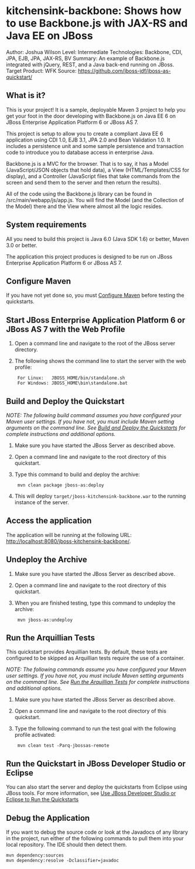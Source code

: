 kitchensink-backbone: Shows how to use Backbone.js with JAX-RS and Java EE on JBoss
========================
Author: Joshua Wilson
Level: Intermediate
Technologies: Backbone, CDI, JPA, EJB, JPA, JAX-RS, BV
Summary: An example of Backbone.js integrated with jQuery, REST, and a Java back-end running on JBoss.
Target Product: WFK
Source: <https://github.com/jboss-jdf/jboss-as-quickstart/>

What is it?
-----------

This is your project! It is a sample, deployable Maven 3 project to help you get your foot in the door developing with 
Backbone.js on Java EE 6 on JBoss Enterprise Application Platform 6 or JBoss AS 7.

This project is setup to allow you to create a compliant Java EE 6 application using CDI 1.0, EJB 3.1, JPA 2.0 and Bean 
Validation 1.0. It includes a persistence unit and some sample persistence and transaction code to introduce you to 
database access in enterprise Java.

Backbone.js is a MVC for the browser.  That is to say, it has a Model (JavaScript/JSON objects that hold data), a View 
(HTML/Templates/CSS for display), and a Controller (JavaScript files that take commands from the screen and send them to 
the server and then return the results). 

All of the code using the Backbone.js library can be found in /src/main/webapp/js/app.js.  You will find the Model 
(and the Collection of the Model) there and the View where almost all the logic resides. 

System requirements
-------------------

All you need to build this project is Java 6.0 (Java SDK 1.6) or better, Maven 3.0 or better.

The application this project produces is designed to be run on JBoss Enterprise Application Platform 6 or JBoss AS 7.


Configure Maven
---------------

If you have not yet done so, you must [Configure Maven](../README.md#configure-maven) before testing the quickstarts.


Start JBoss Enterprise Application Platform 6 or JBoss AS 7 with the Web Profile
-------------------------

1. Open a command line and navigate to the root of the JBoss server directory.
2. The following shows the command line to start the server with the web profile:

        For Linux:   JBOSS_HOME/bin/standalone.sh
        For Windows: JBOSS_HOME\bin\standalone.bat


Build and Deploy the Quickstart
-------------------------

_NOTE: The following build command assumes you have configured your Maven user settings. If you have not, you must include 
Maven setting arguments on the command line. See [Build and Deploy the Quickstarts](../README.md#build-and-deploy-the-quickstarts) for 
complete instructions and additional options._

1. Make sure you have started the JBoss Server as described above.
2. Open a command line and navigate to the root directory of this quickstart.
3. Type this command to build and deploy the archive:

        mvn clean package jboss-as:deploy

4. This will deploy `target/jboss-kitchensink-backbone.war` to the running instance of the server.


Access the application
---------------------

The application will be running at the following URL: <http://localhost:8080/jboss-kitchensink-backbone/>.


Undeploy the Archive
--------------------

1. Make sure you have started the JBoss Server as described above.
2. Open a command line and navigate to the root directory of this quickstart.
3. When you are finished testing, type this command to undeploy the archive:

        mvn jboss-as:undeploy


Run the Arquillian Tests
-------------------------

This quickstart provides Arquillian tests. By default, these tests are configured to be skipped as Arquillian tests 
require the use of a container.

_NOTE: The following commands assume you have configured your Maven user settings. If you have not, you must include 
Maven setting arguments on the command line. See [Run the Arquillian Tests](../README.md#run-the-arquillian-tests) for complete 
instructions and additional options._

1. Make sure you have started the JBoss Server as described above.
2. Open a command line and navigate to the root directory of this quickstart.
3. Type the following command to run the test goal with the following profile activated:

        mvn clean test -Parq-jbossas-remote


Run the Quickstart in JBoss Developer Studio or Eclipse
-------------------------------------
You can also start the server and deploy the quickstarts from Eclipse using JBoss tools. For more information, see 
[Use JBoss Developer Studio or Eclipse to Run the Quickstarts](../README.md#use-jboss-developer-studio-or-eclipse-to-run-the-quickstarts)


Debug the Application
------------------------------------

If you want to debug the source code or look at the Javadocs of any library in the project, run either of the following 
commands to pull them into your local repository. The IDE should then detect them.

    mvn dependency:sources
    mvn dependency:resolve -Dclassifier=javadoc
